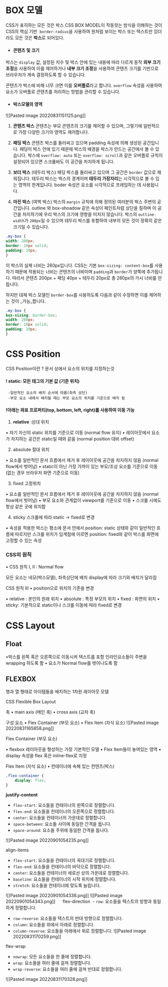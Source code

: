 # BOX 모델
CSS가 표히하는 모든 것은 박스
CSS BOX MODEL이 작동핫는 방식을 이해하는 것이 CSS의 핵심 기반
 `border-radius`을 사용하여 원처럼 보이는 박스 또는 텍스트만 있더라도 모든 것은 **박스**로 되어있다.

- #### 콘텐츠 및 크기
박스는 `display` 값, 설정된 치수 및 박스 안에 있는 내용에 따라 다르게 동작
**외부 크기 조정**을 사용하여 이를 제어하거나 **내부 크기 조정**을 사용하여 콘텐츠 크기를 기반으로 브라우저가 계속 결정하도록 할 수 있습니다.

콘텐츠가 박스에 비해 너무 크면 이를 **오버플로**라고 합니다. `overflow` 속성을 사용하여 요소가 오버플로 콘텐츠를 처리하는 방법을 관리할 수 있습니다.


- #### 박스모델의 영역 
![[Pasted image 20220831151125.png]]


1. **콘텐츠 박스** 
콘텐츠는 부모 콘텐츠의 크기를 제어할 수 있으며, 그렇기에 일반적으로 가장 다양한 크기의 영역도 제어합니다.

2. **패딩 박스**
 콘텐츠 박스를 둘러싸고 있으며 padding 속성에 의해 생성된 공간입니다. 패딩이 박스 안에 있기 때문에 박스의 배경을 박스가 만드는 공간에서 볼 수 있습니다. 박스에 `overflow: auto` 또는 `overflow: scroll`과 같은 오버플로 규칙이 설정되어 있으면 스크롤바도 이 공간을 차지하게 됩니다.

3. **보더 박스** (테두리 박스)
패딩 박스를 둘러싸고 있으며 그 공간은 `border` 값으로 채워집니다. 테두리 박스는 박스의 경계이며 **테두리 가장자리**는 시각적으로 볼 수 있는 영역의 한계입니다. boder 속성은 요소를 시각적으로 프레임하는 데 사용됩니다.

4. **마진 박스** (여백 박스)
박스의 `margin` 규칙에 의해 정의된 여러분의 박스 주변의 공간입니다. outline 와  box-shoadow 같은 속성이 페인트처럼 상단을 칠하며 이 공간을 차지하기에 우리 박스의 크기에 영향을 미치지 않습니다. 박스의 `outline-width`가 `200px`일 수 있으며 테두리 박스를 포함하여 내부의 모든 것이 정확히 같은 크기일 수 있습니다.





``` css
.my-box {  
width: 200px;  
border: 10px solid;  
padding: 20px;  
}
```

이 박스의 실제 너비는 260px입니다. CSS는 기본 `box-sizing: content-box`를 사용하기 때문에 적용되는 너비는 콘텐츠의 너비이며 `padding`과 `border`가 양쪽에 추가됩니다. 따라서 콘텐츠 200px + 패딩 40px + 테두리 20px로 총 260px의 가시 너비를 만듭니다.


하지만 대체 박스 모델인 `border-box`를 사용하도록 다음과 같이 수정하면 이를 제어하는 것이 _가능_합니다.

```css
.my-box {  
box-sizing: border-box;  
width: 200px;  
border: 10px solid;  
padding: 20px;  
}
```





# CSS Position
CSS Position이란 ?
문서 상에서 요소의 위치를 지정하는것 

#### ! **static**: 모든 태그의 기본 값 (기준 위치)

	 -일반적인 요소의 배치 순서에 따름(좌측 상단) 
	 -부모 요소 내에서 배치될 때는 부모 요소의 위치를 기준으로 배치 됨

 
 
 
#### !아래는 좌표 프로퍼티(top, bottom, left, right)를 사용하여 이동 가능 


1. **relative** :상대 위치

• 자기 자신의 static 위치를 기준으로 이동 (normal flow 유지)
• 레이아웃에서 요소가 차지하는 공간은 static일 때와 같음 (normal position 대비 offset)

2. absolute 절대 위치


• 요소를 일반적인 문서 흐름에서 제거 후 레이아웃에 공간을 차지하지 않음 (normal flow에서 벗어남) 
• static이 아닌 가장 가까이 있는 부모/조상 요소를 기준으로 이동 (없는 경우 브라우저 화면 기준으로 이동)

3. fixed 고정위치

• 요소를 일반적인 문서 흐름에서 제거 후 레이아웃에 공간을 차지하지 않음 (normal flow에서 벗어남) 
• 부모 요소와 관계없이 viewport를 기준으로 이동 
• 스크롤 시에도 항상 같은 곳에 위치함

4. sticky 스크롤에 따라 static -> fixed로 변경 

• 속성을 적용한 박스는 평소에 문서 안에서 position: static 상태와 같이 일반적인 흐름에 따르지만 스크롤 위치가 임계점에 이르면 position: fixed와 같이 박스를 화면에 고정할 수 있는 속성


### CSS의 원칙

• CSS 원칙 I, II : Normal flow 

모든 요소는 네모(박스모델), 좌측상단에 배치
display에 따라 크기와 배치가 달라짐 

CSS 원칙 III • position으로 위치의 기준을 변경 

• relative : 본인의 원래 위치 
• absolute : 특정 부모의 위치 
• fixed : 화면의 위치 
• sticky: 기본적으로 static이나 스크롤 이동에 따라 fixed로 변경



# CSS Layout

## Float
•박스를 왼쪽 혹은 오른쪽으로 이동시켜 텍스트를 포함 인라인요소들이 주변을 wrapping 하도록 함
• 요소가 Normal flow를 벗어나도록 함



## FLEXBOX 
행과 열 형태로 아이템들을 배치하는 1차원 레이아웃 모델

CSS Flexible Box Layout

축 
• main axis (메인 축) 
• cross axis (교차 축) 


구성 요소 
• Flex Container (부모 요소) 
• Flex Item (자식 요소)
![[Pasted image 20220831165858.png]]


Flex Container (부모 요소)

• flexbox 레이아웃을 형성하는 가장 기본적인 모델 
• Flex Item들이 놓여있는 영역 
• display 속성을 flex 혹은 inline-flex로 지정

 Flex Item (자식 요소) 
• 컨테이너에 속해 있는 컨텐츠(박스)

```css
.flex-container {
	display: flex; 
}
```


 **justify-content**

-   `flex-start`: 요소들을 컨테이너의 왼쪽으로 정렬합니다.
-   `flex-end`: 요소들을 컨테이너의 오른쪽으로 정렬합니다.
-   `center`: 요소들을 컨테이너의 가운데로 정렬합니다.
-   `space-between`: 요소들 사이에 동일한 간격을 둡니다.
-   `space-around`: 요소들 주위에 동일한 간격을 둡니다.

![[Pasted image 20220901054235.png]]

align-items
-   `flex-start`: 요소들을 컨테이너의 꼭대기로 정렬합니다.
-   `flex-end`: 요소들을 컨테이너의 바닥으로 정렬합니다.
-   `center`: 요소들을 컨테이너의 세로선 상의 가운데로 정렬합니다.
-   `baseline`: 요소들을 컨테이너의 시작 위치에 정렬합니다.
-   `stretch`: 요소들을 컨테이너에 맞도록 늘립니다.

![[Pasted image 20220901054338.png]]
![[Pasted image 20220901054343.png]]
 
 
 flex-direction
 -   `row`: 요소들을 텍스트의 방향과 동일하게 정렬합니다.
-   `row-reverse`: 요소들을 텍스트의 반대 방향으로 정렬합니다.
-   `column`: 요소들을 위에서 아래로 정렬합니다.
-   `column-reverse`: 요소들을 아래에서 위로 정렬합니다.
![[Pasted image 20220831170259.png]]


flex-wrap
-   `nowrap`: 모든 요소들을 한 줄에 정렬합니다.
-   `wrap`: 요소들을 여러 줄에 걸쳐 정렬합니다.
-   `wrap-reverse`: 요소들을 여러 줄에 걸쳐 반대로 정렬합니다.

![[Pasted image 20220831170328.png]]